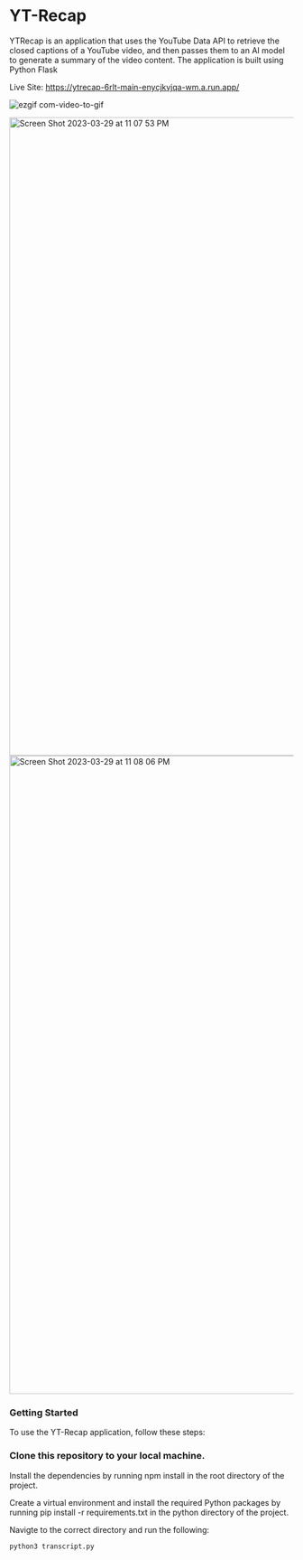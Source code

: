 # YT-Recap

YTRecap is an application that uses the YouTube Data API to retrieve the closed captions of a YouTube video, and then passes them to an AI model to generate a summary of the video content. The application is built using Python Flask

Live Site: https://ytrecap-6rlt-main-enycjkvjqa-wm.a.run.app/

![ezgif com-video-to-gif](https://user-images.githubusercontent.com/57879193/229016974-a28c32af-3120-43ec-b2a1-9775556afa8e.gif)

<img width="1130" alt="Screen Shot 2023-03-29 at 11 07 53 PM" src="https://user-images.githubusercontent.com/57879193/228718445-4b9b41c4-4d2e-4b98-bb44-445c3abe645a.png">

<img width="1130" alt="Screen Shot 2023-03-29 at 11 08 06 PM" src="https://user-images.githubusercontent.com/57879193/228718451-def833d7-fb91-4e64-8942-c18bd73e0671.png">

### Getting Started
To use the YT-Recap application, follow these steps:

### Clone this repository to your local machine.

Install the dependencies by running npm install in the root directory of the project.

Create a virtual environment and install the required Python packages by running pip install -r requirements.txt in the python directory of the project.

Navigte to the correct directory and run the following: 
```
python3 transcript.py
```
